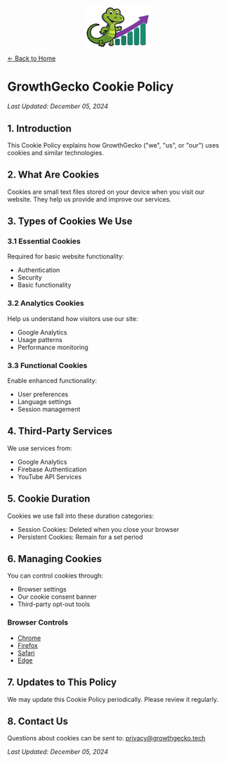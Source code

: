 <div align="center">
  <img src="assets/growthgecko-symbol-compressed.svg" alt="GrowthGecko Logo" width="150"/>
</div>

[← Back to Home](index.md)

# GrowthGecko Cookie Policy

*Last Updated: December 05, 2024*

## 1. Introduction

This Cookie Policy explains how GrowthGecko ("we", "us", or "our") uses cookies and similar technologies.

## 2. What Are Cookies

Cookies are small text files stored on your device when you visit our website. They help us provide and improve our services.

## 3. Types of Cookies We Use

### 3.1 Essential Cookies
Required for basic website functionality:
- Authentication
- Security
- Basic functionality

### 3.2 Analytics Cookies
Help us understand how visitors use our site:
- Google Analytics
- Usage patterns
- Performance monitoring

### 3.3 Functional Cookies
Enable enhanced functionality:
- User preferences
- Language settings
- Session management

## 4. Third-Party Services

We use services from:
- Google Analytics
- Firebase Authentication
- YouTube API Services

## 5. Cookie Duration

Cookies we use fall into these duration categories:
- Session Cookies: Deleted when you close your browser
- Persistent Cookies: Remain for a set period

## 6. Managing Cookies

You can control cookies through:
- Browser settings
- Our cookie consent banner
- Third-party opt-out tools

### Browser Controls
- [Chrome](https://support.google.com/chrome/answer/95647)
- [Firefox](https://support.mozilla.org/en-US/kb/cookies-information-websites-store-on-your-computer)
- [Safari](https://support.apple.com/guide/safari/manage-cookies-sfri11471/mac)
- [Edge](https://support.microsoft.com/help/17442/windows-internet-explorer-delete-manage-cookies)

## 7. Updates to This Policy

We may update this Cookie Policy periodically. Please review it regularly.

## 8. Contact Us

Questions about cookies can be sent to:
privacy@growthgecko.tech

*Last Updated: December 05, 2024*
